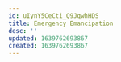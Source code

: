 ```yaml
---
id: uIynY5CeCti_Q9JqwhHDS
title: Emergency Emancipation
desc: ''
updated: 1639762693867
created: 1639762693867
---
```


